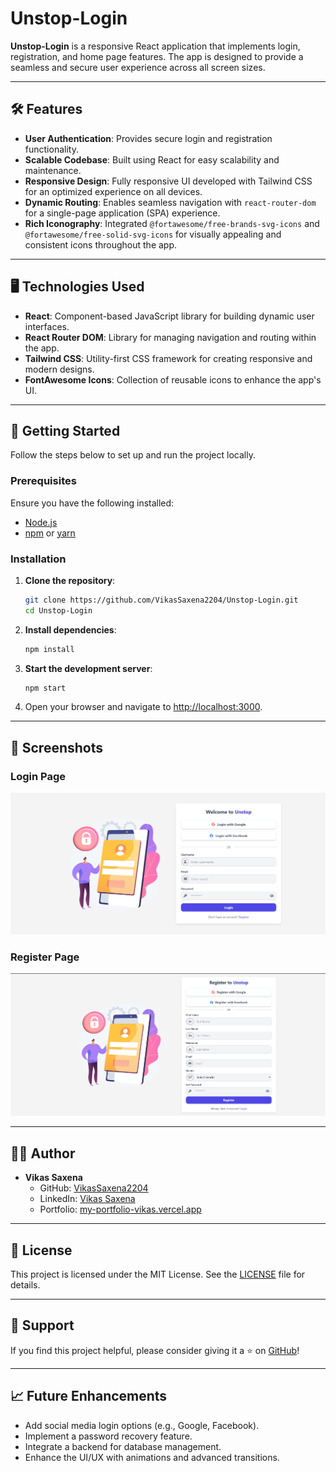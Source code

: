 # Unstop-Login

**Unstop-Login** is a responsive React application that implements login, registration, and home page features. The app is designed to provide a seamless and secure user experience across all screen sizes.

---

## 🛠 Features

- **User Authentication**: Provides secure login and registration functionality.
- **Scalable Codebase**: Built using React for easy scalability and maintenance.
- **Responsive Design**: Fully responsive UI developed with Tailwind CSS for an optimized experience on all devices.
- **Dynamic Routing**: Enables seamless navigation with `react-router-dom` for a single-page application (SPA) experience.
- **Rich Iconography**: Integrated `@fortawesome/free-brands-svg-icons` and `@fortawesome/free-solid-svg-icons` for visually appealing and consistent icons throughout the app.

---

## 🖥️ Technologies Used

- **React**: Component-based JavaScript library for building dynamic user interfaces.
- **React Router DOM**: Library for managing navigation and routing within the app.
- **Tailwind CSS**: Utility-first CSS framework for creating responsive and modern designs.
- **FontAwesome Icons**: Collection of reusable icons to enhance the app's UI.

---

## 🚀 Getting Started

Follow the steps below to set up and run the project locally.

### Prerequisites
Ensure you have the following installed:

- [Node.js](https://nodejs.org/)
- [npm](https://www.npmjs.com/) or [yarn](https://yarnpkg.com/)

### Installation

1. **Clone the repository**:
   ```bash
   git clone https://github.com/VikasSaxena2204/Unstop-Login.git
   cd Unstop-Login
   ```

2. **Install dependencies**:
   ```bash
   npm install
   ```
   
3. **Start the development server**:
   ```bash
   npm start
   ```

4. Open your browser and navigate to [http://localhost:3000](http://localhost:3000).

---

## 📸 Screenshots

### Login Page
![Login Page Screenshot](https://github.com/VikasSaxena2204/Unstop-Login/blob/main/assets/unstop-login.png)

### Register Page
![Register Page Screenshot](https://github.com/VikasSaxena2204/Unstop-Login/blob/main/assets/unstop-register.png)

---

## 🧑‍💻 Author

- **Vikas Saxena**
  - GitHub: [VikasSaxena2204](https://github.com/VikasSaxena2204)
  - LinkedIn: [Vikas Saxena](https://linkedin.com/in/2204-vikas-saxena)
  - Portfolio: [my-portfolio-vikas.vercel.app](https://my-portfolio-vikas.vercel.app)

---

## 📜 License

This project is licensed under the MIT License. See the [LICENSE](./LICENSE) file for details.

---

## 🌟 Support

If you find this project helpful, please consider giving it a ⭐ on [GitHub](https://github.com/VikasSaxena2204/Unstop-Login)!

---

## 📈 Future Enhancements

- Add social media login options (e.g., Google, Facebook).
- Implement a password recovery feature.
- Integrate a backend for database management.
- Enhance the UI/UX with animations and advanced transitions.